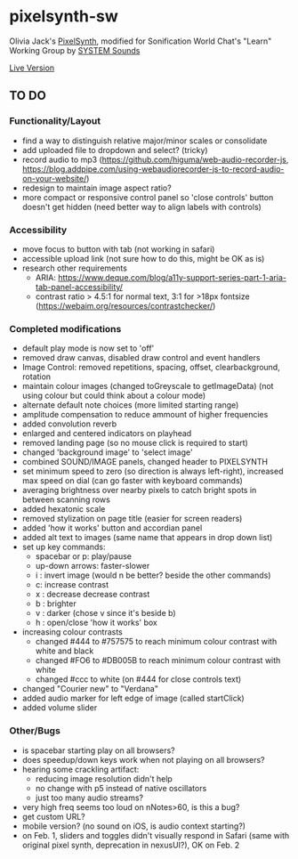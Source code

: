 # pixelsynth-sw
Olivia Jack's [PixelSynth](https://ojack.xyz/PIXELSYNTH/), modified for Sonification World Chat's "Learn" Working Group by [SYSTEM Sounds](https://system-sounds.com)

[Live Version](https://matt-russo.github.io/pixelsynth-sw/)

## TO DO

### Functionality/Layout
* find a way to distinguish relative major/minor scales or consolidate
* add uploaded file to dropdown and select? (tricky)
* record audio to mp3 (https://github.com/higuma/web-audio-recorder-js, https://blog.addpipe.com/using-webaudiorecorder-js-to-record-audio-on-your-website/)
* redesign to maintain image aspect ratio?
* more compact or responsive control panel so 'close controls' button doesn't get hidden (need better way to align labels with controls)

### Accessibility
* move focus to button with tab (not working in safari)
* accessible upload link (not sure how to do this, might be OK as is)
* research other requirements
  * ARIA: https://www.deque.com/blog/a11y-support-series-part-1-aria-tab-panel-accessibility/
  * contrast ratio > 4.5:1 for normal text, 3:1 for >18px fontsize (https://webaim.org/resources/contrastchecker/)

### Completed modifications
* default play mode is now set to 'off'
* removed draw canvas, disabled draw control and event handlers
* Image Control: removed repetitions, spacing, offset, clearbackground, rotation
* maintain colour images (changed toGreyscale to getImageData) (not using colour but could think about a colour mode)
* alternate default note choices (more limited starting range)
* amplitude compensation to reduce ammount of higher frequencies
* added convolution reverb
* enlarged and centered indicators on playhead
* removed landing page (so no mouse click is required to start)
* changed 'background image' to 'select image'
* combined SOUND/IMAGE panels, changed header to PIXELSYNTH
* set minimum speed to zero (so direction is always left-right), increased max speed on dial (can go faster with keyboard commands)
* averaging brightness over nearby pixels to catch bright spots in between scanning rows
* added hexatonic scale
* removed stylization on page title (easier for screen readers)
* added 'how it works' button and accordian panel
* added alt text to images (same name that appears in drop down list)
* set up key commands:
  * spacebar or p: play/pause
  * up-down arrows: faster-slower
  * i : invert image (would n be better? beside the other commands)
  * c: increase contrast
  * x : decrease decrease contrast
  * b : brighter
  * v : darker (chose v since it's beside b)
  * h : open/close 'how it works' box
* increasing colour contrasts
  * changed #444 to #757575 to reach minimum colour contrast with white and black
  * changed #FO6 to #DB005B to reach minimum colour contrast with white
  * changed #ccc to white (on #444 for close controls text)
* changed "Courier new" to "Verdana"
* added audio marker for left edge of image (called startClick)
* added volume slider

### Other/Bugs
* is spacebar starting play on all browsers?
* does speedup/down keys work when not playing on all browsers?
* hearing some crackling artifact:
  * reducing image resolution didn't help
  * no change with p5 instead of native oscillators
  * just too many audio streams?
* very high freq seems too loud on nNotes>60, is this a bug?
* get custom URL?
* mobile version? (no sound on iOS, is audio context starting?)
* on Feb. 1, sliders and toggles didn't visually respond in Safari (same with original pixel synth, deprecation in nexusUI?), OK on Feb. 2
